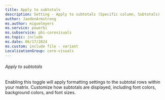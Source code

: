 ```yaml
---
title: Apply to subtotals
description: Setting - Apply to subtotals (Specific column, Subtotals)
author: JaedenArmstrong
ms.author: miguelmyers
ms.service: powerbi
ms.subservice: pbi-corevisuals
ms.topic: include
ms.date: 06/17/2024
ms.custom: include file - variant
LocalizationGroup: core-visuals
---
```

###### Apply to subtotals

Enabling this toggle will apply formatting settings to the subtotal rows within your matrix. Customize how subtotals are displayed, including font colors, background colors, and font sizes.
